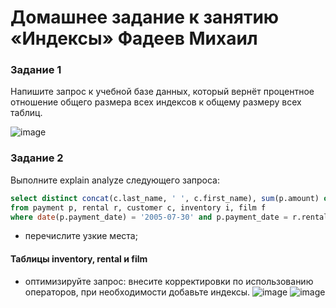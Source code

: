 # Домашнее задание к занятию «Индексы» Фадеев Михаил

### Задание 1

Напишите запрос к учебной базе данных, который вернёт процентное отношение общего размера всех индексов к общему размеру всех таблиц.

![image](https://github.com/FadMikhail/Indexes/assets/132131230/c9e2d583-f42c-49c5-8b1a-d91b3da4542c)

### Задание 2

Выполните explain analyze следующего запроса:
```sql
select distinct concat(c.last_name, ' ', c.first_name), sum(p.amount) over (partition by c.customer_id, f.title)
from payment p, rental r, customer c, inventory i, film f
where date(p.payment_date) = '2005-07-30' and p.payment_date = r.rental_date and r.customer_id = c.customer_id and i.inventory_id = r.inventory_id
```
- перечислите узкие места;
#### Таблицы inventory, rental и film

- оптимизируйте запрос: внесите корректировки по использованию операторов, при необходимости добавьте индексы.
![image](https://github.com/FadMikhail/Indexes/assets/132131230/22ec789f-74fc-4abc-93e7-60611fcf6170)
![image](https://github.com/FadMikhail/Indexes/assets/132131230/e7cf9ab4-5001-4df2-a624-9a5dc58a487a)





